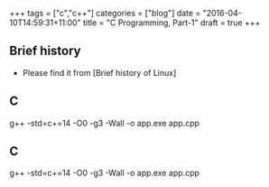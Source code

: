 +++
tags = ["c","c++"]
categories = ["blog"]
date = "2016-04-10T14:59:31+11:00"
title = "C Programming, Part-1"
draft = true
+++


## Brief history
* Please find it from [Brief history of Linux]

## C
g++ -std=c+=14 -O0 -g3 -Wall -o app.exe app.cpp



## C
g++ -std=c+=14 -O0 -g3 -Wall -o app.exe app.cpp